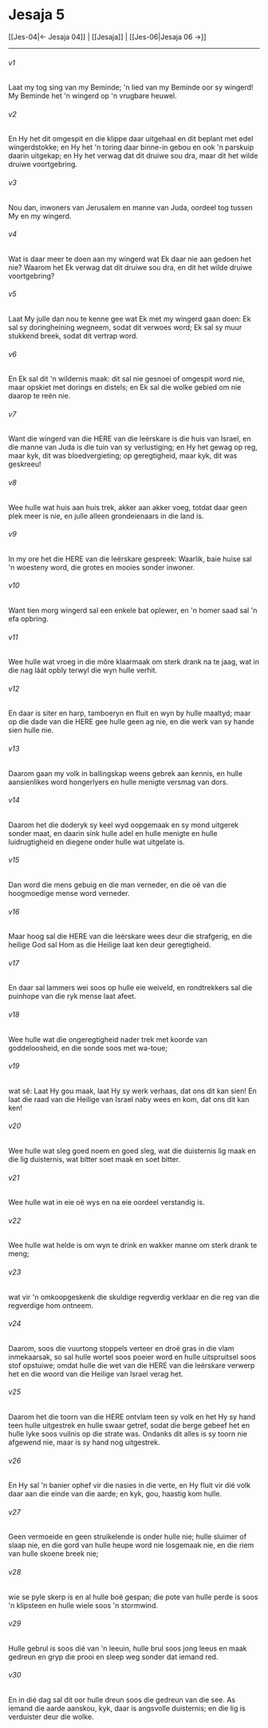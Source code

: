 # Jesaja 5

[[Jes-04|← Jesaja 04]] | [[Jesaja]] | [[Jes-06|Jesaja 06 →]]
***

###### v1
Laat my tog sing van my Beminde; 'n lied van my Beminde oor sy wingerd! My Beminde het 'n wingerd op 'n vrugbare heuwel. 
###### v2
En Hy het dit omgespit en die klippe daar uitgehaal en dit beplant met edel wingerdstokke; en Hy het 'n toring daar binne-in gebou en ook 'n parskuip daarin uitgekap; en Hy het verwag dat dit druiwe sou dra, maar dit het wilde druiwe voortgebring. 
###### v3
Nou dan, inwoners van Jerusalem en manne van Juda, oordeel tog tussen My en my wingerd. 
###### v4
Wat is daar meer te doen aan my wingerd wat Ek daar nie aan gedoen het nie? Waarom het Ek verwag dat dit druiwe sou dra, en dit het wilde druiwe voortgebring? 
###### v5
Laat My julle dan nou te kenne gee wat Ek met my wingerd gaan doen: Ek sal sy doringheining wegneem, sodat dit verwoes word; Ek sal sy muur stukkend breek, sodat dit vertrap word. 
###### v6
En Ek sal dit 'n wildernis maak: dit sal nie gesnoei of omgespit word nie, maar opskiet met dorings en distels; en Ek sal die wolke gebied om nie daarop te reën nie. 
###### v7
Want die wingerd van die HERE van die leërskare is die huis van Israel, en die manne van Juda is die tuin van sy verlustiging; en Hy het gewag op reg, maar kyk, dit was bloedvergieting; op geregtigheid, maar kyk, dit was geskreeu! 
###### v8
Wee hulle wat huis aan huis trek, akker aan akker voeg, totdat daar geen plek meer is nie, en julle alleen grondeienaars in die land is. 
###### v9
In my ore het die HERE van die leërskare gespreek: Waarlik, baie huise sal 'n woesteny word, die grotes en mooies sonder inwoner. 
###### v10
Want tien morg wingerd sal een enkele bat oplewer, en 'n homer saad sal 'n efa opbring. 
###### v11
Wee hulle wat vroeg in die môre klaarmaak om sterk drank na te jaag, wat in die nag láát opbly terwyl die wyn hulle verhit. 
###### v12
En daar is siter en harp, tamboeryn en fluit en wyn by hulle maaltyd; maar op die dade van die HERE gee hulle geen ag nie, en die werk van sy hande sien hulle nie. 
###### v13
Daarom gaan my volk in ballingskap weens gebrek aan kennis, en hulle aansienlikes word hongerlyers en hulle menigte versmag van dors. 
###### v14
Daarom het die doderyk sy keel wyd oopgemaak en sy mond uitgerek sonder maat, en daarin sink hulle adel en hulle menigte en hulle luidrugtigheid en diegene onder hulle wat uitgelate is. 
###### v15
Dan word die mens gebuig en die man verneder, en die oë van die hoogmoedige mense word verneder. 
###### v16
Maar hoog sal die HERE van die leërskare wees deur die strafgerig, en die heilige God sal Hom as die Heilige laat ken deur geregtigheid. 
###### v17
En daar sal lammers wei soos op hulle eie weiveld, en rondtrekkers sal die puinhope van die ryk mense laat afeet. 
###### v18
Wee hulle wat die ongeregtigheid nader trek met koorde van goddeloosheid, en die sonde soos met wa-toue; 
###### v19
wat sê: Laat Hy gou maak, laat Hy sy werk verhaas, dat ons dit kan sien! En laat die raad van die Heilige van Israel naby wees en kom, dat ons dit kan ken! 
###### v20
Wee hulle wat sleg goed noem en goed sleg, wat die duisternis lig maak en die lig duisternis, wat bitter soet maak en soet bitter. 
###### v21
Wee hulle wat in eie oë wys en na eie oordeel verstandig is. 
###### v22
Wee hulle wat helde is om wyn te drink en wakker manne om sterk drank te meng; 
###### v23
wat vir 'n omkoopgeskenk die skuldige regverdig verklaar en die reg van die regverdige hom ontneem. 
###### v24
Daarom, soos die vuurtong stoppels verteer en droë gras in die vlam inmekaarsak, so sal hulle wortel soos poeier word en hulle uitspruitsel soos stof opstuiwe; omdat hulle die wet van die HERE van die leërskare verwerp het en die woord van die Heilige van Israel verag het. 
###### v25
Daarom het die toorn van die HERE ontvlam teen sy volk en het Hy sy hand teen hulle uitgestrek en hulle swaar getref, sodat die berge gebeef het en hulle lyke soos vuilnis op die strate was. Ondanks dit alles is sy toorn nie afgewend nie, maar is sy hand nog uitgestrek. 
###### v26
En Hy sal 'n banier ophef vir die nasies in die verte, en Hy fluit vir dié volk daar aan die einde van die aarde; en kyk, gou, haastig kom hulle. 
###### v27
Geen vermoeide en geen struikelende is onder hulle nie; hulle sluimer of slaap nie, en die gord van hulle heupe word nie losgemaak nie, en die riem van hulle skoene breek nie; 
###### v28
wie se pyle skerp is en al hulle boë gespan; die pote van hulle perde is soos 'n klipsteen en hulle wiele soos 'n stormwind. 
###### v29
Hulle gebrul is soos dié van 'n leeuin, hulle brul soos jong leeus en maak gedreun en gryp die prooi en sleep weg sonder dat iemand red. 
###### v30
En in dié dag sal dit oor hulle dreun soos die gedreun van die see. As iemand die aarde aanskou, kyk, daar is angsvolle duisternis; en die lig is verduister deur die wolke. 
